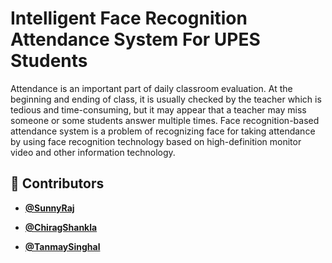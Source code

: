 # Intelligent Face Recognition Attendance System For UPES Students

Attendance is an important part of daily classroom evaluation. At the beginning and ending of class, it is usually checked by the teacher which is tedious and time-consuming, but it may appear that a teacher may miss someone or  some students answer multiple times. Face recognition-based attendance system is a problem of recognizing face for taking attendance by using face recognition technology based on high-definition monitor video and other information technology.

## 👥 Contributors


- **[@SunnyRaj](https://github.com/sunnyraj5555)**

- **[@ChiragShankla](https://github.com/ChiragSankhla1902)**

- **[@TanmaySinghal](https://github.com/tanm226)**
